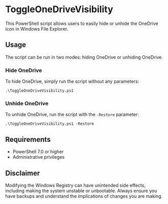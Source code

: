 
# ToggleOneDriveVisibility

This PowerShell script allows users to easily hide or unhide the OneDrive icon in Windows File Explorer.

## Usage

The script can be run in two modes: hiding OneDrive or unhiding OneDrive.

### Hide OneDrive

To hide OneDrive, simply run the script without any parameters:

```
.\ToggleOneDriveVisibility.ps1
```

### Unhide OneDrive

To unhide OneDrive, run the script with the `-Restore` parameter:

```
.\ToggleOneDriveVisibility.ps1 -Restore
```

## Requirements

- PowerShell 7.0 or higher
- Administrative privileges

## Disclaimer

Modifying the Windows Registry can have unintended side effects, including making the system unstable or unbootable. Always ensure you have backups and understand the implications of changes you are making.
